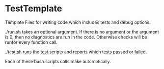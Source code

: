 TestTemplate
============

Template Files for writing code which includes tests and debug options.

./run.sh takes an optional argument. If there is no argument or the argument is 0, then no diagnostics are run in the code. Otherwise checks will be runfor every function call.

./test.sh runs the test scripts and reports which tests passed or failed.

Each of these bash scripts calls make automatically.
